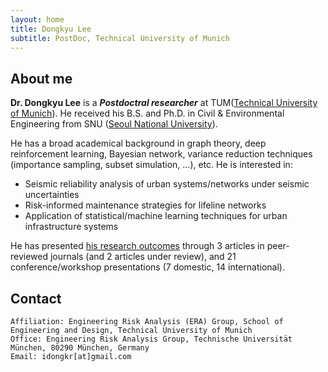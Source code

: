 ```yaml
---
layout: home
title: Dongkyu Lee
subtitle: PostDoc, Technical University of Munich
---
```


## About me

**Dr. Dongkyu Lee** is a **_Postdoctral researcher_** at TUM([Technical University of Munich](https://www.tum.de/en/)). He received his B.S. and Ph.D. in Civil & Environmental Engineering from SNU ([Seoul National University](https://en.snu.ac.kr/)). 

He has a broad academical background in graph theory, deep reinforcement learning, Bayesian network, variance reduction techniques (importance sampling, subset simulation, ...), etc. He is interested in: 
- Seismic reliability analysis of urban systems/networks under seismic uncertainties
- Risk-informed maintenance strategies for lifeline networks
- Application of statistical/machine learning techniques for urban infrastructure systems


He has presented [his research outcomes](https://scholar.google.co.kr/citations?user=cLfMY9wAAAAJ&hl=ko) through 3 articles in peer-reviewed journals (and 2 articles under review), and 21 conference/workshop presentations (7 domestic, 14 international).
<br/>

## Contact

```
Affiliation: Engineering Risk Analysis (ERA) Group, School of Engineering and Design, Technical University of Munich
Office: Engineering Risk Analysis Group, Technische Universität München, 80290 München, Germany
Email: idongkr[at]gmail.com
```
